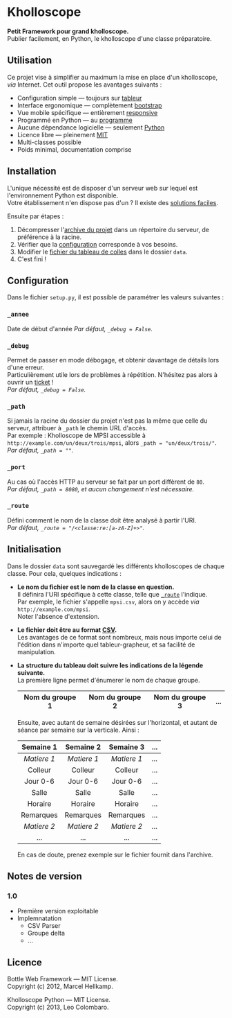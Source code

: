 ﻿Kholloscope
===========

**Petit Framework pour grand kholloscope.**  
Publier facilement, en Python, le kholloscope d'une classe préparatoire.

Utilisation
-----------

Ce projet vise à simplifier au maximum la mise en place d'un kholloscope, *via* Internet.
Cet outil propose les avantages suivants :

* Configuration simple — toujours sur [tableur](http://fr.wikipedia.org/wiki/Tableur)
* Interface ergonomique — complètement [bootstrap](http://getbootstrap.com)
* Vue mobile spécifique — entièrement [responsive](http://fr.wikipedia.org/wiki/Site_web_adaptatif)
* Programmé en Python — au [programme](http://python-prepa.github.io)
* Aucune dépendance logicielle — seulement [Python](http://www.python.org)
* Licence libre — pleinement [MIT](LICENSE)
* Multi-classes possible
* Poids minimal, documentation comprise

Installation
------------

L'unique nécessité est de disposer d'un serveur web sur lequel
est l'environnement Python est disponible.  
Votre établissement n'en dispose pas d'un ? Il existe des 
[solutions faciles](http://wiki.python.org/moin/FreeHosts).

Ensuite par étapes :

1. Décompresser l'[archive du projet](https://github.com/LeoColomb/kholloscope/archive/master.zip) 
dans un répertoire du serveur, de préférence à la racine.
2. Vérifier que la [configuration](#configuration) corresponde à vos besoins.
3. Modifier le [fichier du tableau de colles](#initialisation) dans le dossier `data`.
4. C'est fini !

Configuration
-------------

Dans le fichier `setup.py`, il est possible de paramétrer les valeurs suivantes :

### `_annee`
Date de début d'année
_Par défaut, `_debug = False`._

### `_debug`
Permet de passer en mode débogage, et obtenir davantage de détails lors d'une erreur.  
Particulièrement utile lors de problèmes à répétition. N'hésitez pas alors à ouvrir un 
[ticket](https://github.com/LeoColomb/kholloscope/issues/new) !  
_Par défaut, `_debug = False`._

### `_path`
Si jamais la racine du dossier du projet n'est pas la même que celle 
du serveur, attribuer à `_path` le chemin URL d'accès.  
Par exemple : Kholloscope de MPSI accessible à `http://example.com/un/deux/trois/mpsi`,
alors `_path = "un/deux/trois/"`.  
_Par défaut, `_path = ""`._

### `_port`
Au cas où l'accès HTTP au serveur se fait par un port diffèrent de `80`.  
_Par défaut, `_path = 8080`, et aucun changement n'est nécessaire._

### `_route`
Défini comment le nom de la classe doit être analysé à partir l'URI.  
_Par défaut, `_route = "/<classe:re:[a-zA-Z]+>"`._

Initialisation
--------------

Dans le dossier `data` sont sauvegardé les différents kholloscopes de chaque
classe. Pour cela, quelques indications :

* **Le nom du fichier est le nom de la classe en question.**  
  Il définira l'URI spécifique à cette classe, telle que [`_route`](#_route) l'indique.  
  Par exemple, le fichier s'appelle `mpsi.csv`, alors on y accède *via* `http://example.com/mpsi`.  
  Noter l'absence d'extension.

* **Le fichier doit être au format [CSV](http://fr.wikipedia.org/wiki/Comma-separated_values).**  
  Les avantages de ce format sont nombreux, mais nous importe celui de l'édition dans n'importe
  quel tableur-grapheur, et sa facilité de manipulation. 

* **La structure du tableau doit suivre les indications de la légende suivante.**  
  La première ligne permet d'énumerer le nom de chaque groupe.

  | Nom du groupe 1 | Nom du groupe 2 | Nom du groupe 3 | ... |
  |:---------------:|:---------------:|:---------------:|:---:|

  Ensuite, avec autant de semaine désirées sur l'horizontal, et autant de séance par semaine sur
  la verticale. Ainsi :

  | Semaine 1 | Semaine 2 | Semaine 3 | ... | 
  |:---------:|:---------:|:---------:|:---:|
  |*Matiere 1*|*Matiere 1*|*Matiere 1*|*...*|
  | Colleur   | Colleur   | Colleur   | ... |
  | Jour 0-6  | Jour 0-6  | Jour 0-6  | ... |
  | Salle     | Salle     | Salle     | ... |
  | Horaire   | Horaire   | Horaire   | ... |
  | Remarques | Remarques | Remarques | ... |
  |*Matiere 2*|*Matiere 2*|*Matiere 2*|*...*|
  | ...       | ...       | ...       | ... |

  En cas de doute, prenez exemple sur le fichier fournit dans l'archive.

Notes de version
----------------

### 1.0

* Première version exploitable
* Implemnatation
  * CSV Parser
  * Groupe delta
  * ...

Licence
-------

Bottle Web Framework — MIT License.  
Copyright (c) 2012, Marcel Hellkamp.  

Kholloscope Python — MIT License.  
Copyright (c) 2013, Leo Colombaro.  
